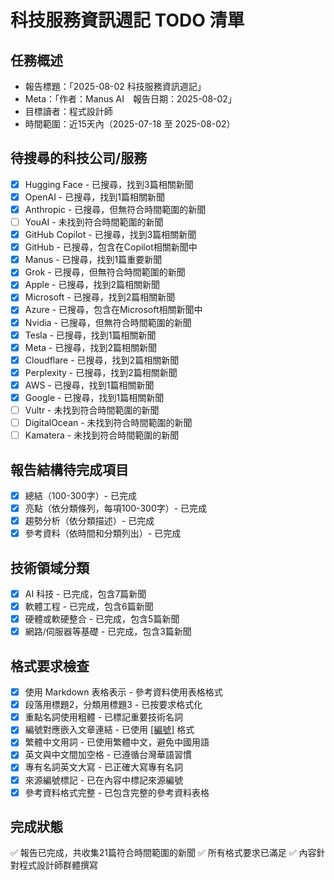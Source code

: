 # 科技服務資訊週記 TODO 清單

## 任務概述
- 報告標題：「2025-08-02 科技服務資訊週記」
- Meta：「作者：Manus AI　報告日期：2025-08-02」
- 目標讀者：程式設計師
- 時間範圍：近15天內（2025-07-18 至 2025-08-02）

## 待搜尋的科技公司/服務
- [x] Hugging Face - 已搜尋，找到3篇相關新聞
- [x] OpenAI - 已搜尋，找到1篇相關新聞
- [x] Anthropic - 已搜尋，但無符合時間範圍的新聞
- [ ] YouAI - 未找到符合時間範圍的新聞
- [x] GitHub Copilot - 已搜尋，找到3篇相關新聞
- [x] GitHub - 已搜尋，包含在Copilot相關新聞中
- [x] Manus - 已搜尋，找到1篇重要新聞
- [x] Grok - 已搜尋，但無符合時間範圍的新聞
- [x] Apple - 已搜尋，找到2篇相關新聞
- [x] Microsoft - 已搜尋，找到2篇相關新聞
- [x] Azure - 已搜尋，包含在Microsoft相關新聞中
- [x] Nvidia - 已搜尋，但無符合時間範圍的新聞
- [x] Tesla - 已搜尋，找到1篇相關新聞
- [x] Meta - 已搜尋，找到2篇相關新聞
- [x] Cloudflare - 已搜尋，找到2篇相關新聞
- [x] Perplexity - 已搜尋，找到2篇相關新聞
- [x] AWS - 已搜尋，找到1篇相關新聞
- [x] Google - 已搜尋，找到1篇相關新聞
- [ ] Vultr - 未找到符合時間範圍的新聞
- [ ] DigitalOcean - 未找到符合時間範圍的新聞
- [ ] Kamatera - 未找到符合時間範圍的新聞

## 報告結構待完成項目
- [x] 總結（100-300字）- 已完成
- [x] 亮點（依分類條列，每項100-300字）- 已完成
- [x] 趨勢分析（依分類描述）- 已完成
- [x] 參考資料（依時間和分類列出）- 已完成

## 技術領域分類
- [x] AI 科技 - 已完成，包含7篇新聞
- [x] 軟體工程 - 已完成，包含6篇新聞
- [x] 硬體或軟硬整合 - 已完成，包含5篇新聞
- [x] 網路/伺服器等基礎 - 已完成，包含3篇新聞

## 格式要求檢查
- [x] 使用 Markdown 表格表示 - 參考資料使用表格格式
- [x] 段落用標題2，分類用標題3 - 已按要求格式化
- [x] 重點名詞使用粗體 - 已標記重要技術名詞
- [x] 編號對應嵌入文章連結 - 已使用 [[編號]](#ref-編號) 格式
- [x] 繁體中文用詞 - 已使用繁體中文，避免中國用語
- [x] 英文與中文間加空格 - 已遵循台灣華語習慣
- [x] 專有名詞英文大寫 - 已正確大寫專有名詞
- [x] 來源編號標記 - 已在內容中標記來源編號
- [x] 參考資料格式完整 - 已包含完整的參考資料表格

## 完成狀態
✅ 報告已完成，共收集21篇符合時間範圍的新聞
✅ 所有格式要求已滿足
✅ 內容針對程式設計師群體撰寫


